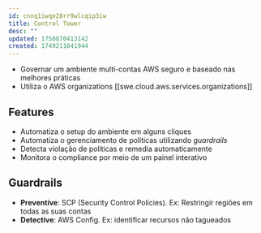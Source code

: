 ```yaml
---
id: cnnq1iwqe28rr9wlcqip3iw
title: Control Tower
desc: ""
updated: 1750870413142
created: 1749211041944
---
```


- Governar um ambiente multi-contas AWS seguro e baseado nas melhores práticas
- Utiliza o AWS organizations [[swe.cloud.aws.services.organizations]]

## Features

- Automatiza o setup do ambiente em alguns cliques
- Automatiza o gerenciamento de politicas utilizando _guardrails_
- Detecta violação de politicas e remedia automaticamente
- Monitora o compliance por meio de um painel interativo

## Guardrails

- **Preventive**: SCP (Security Control Policies). Ex: Restringir regiões em todas as suas contas
- **Detective**: AWS Config. Ex: identificar recursos não tagueados
